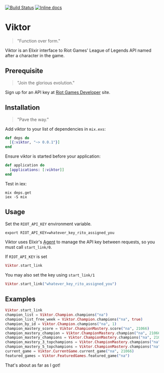 [![Build Status](https://travis-ci.org/josephyi/viktor.svg?branch=master)](https://travis-ci.org/josephyi/viktor)
[![Inline docs](http://inch-ci.org/github/josephyi/viktor.svg?branch=master)](http://inch-ci.org/github/josephyi/viktor)

# Viktor

> "Function over form."

Viktor is an Elixir interface to Riot Games' League of Legends API named after a character in the game.

## Prerequisite

> "Join the glorious evolution."

Sign up for an API key at [Riot Games Developer] site.

## Installation

> "Pave the way."

Add viktor to your list of dependencies in `mix.exs`:

```elixir
def deps do
  [{:viktor, "~> 0.0.1"}]
end
```

Ensure viktor is started before your application:

```elixir
def application do
  [applications: [:viktor]]
end
```

Test in iex:

```console
mix deps.get
iex -S mix
```

## Usage

Set the `RIOT_API_KEY` environment variable.

```console
export RIOT_API_KEY=whatever_key_rito_assigned_you
```

Viktor uses Elixir's [Agent] to manage the API key between requests, so you must call `start_link/0`.

If `RIOT_API_KEY` is set

```elixir
Viktor.start_link
```

You may also set the key using `start_link/1`

```elixir
Viktor.start_link("whatever_key_rito_assigned_you")
```

## Examples

```elixir
Viktor.start_link
champion_list = Viktor.Champion.champions("na")
champion_list_free_week = Viktor.Champion.champions("na", true)
champion_by_id = Viktor.Champion.champions("na", 1)
champion_mastery_score = Viktor.ChampionMastery.score("na", 21066)
champion_mastery_champion = Viktor.ChampionMastery.champion("na", 21066, 1)
champion_mastery_champions = Viktor.ChampionMastery.champions("na", 21066)
champion_mastery_3_topchampions = Viktor.ChampionMastery.champions("na", 21066)
champion_mastery_5_topchampions = Viktor.ChampionMastery.champions("na", 21066, 5)
current_game = Viktor.CurrentGame.current_game("na", 21066)
featured_games = Viktor.FeaturedGames.featured_game("na")
```

That's about as far as I got!

[Agent]:http://elixir-lang.org/getting-started/mix-otp/agent.html
[Riot Games Developer]:https://developer.riotgames.com/
